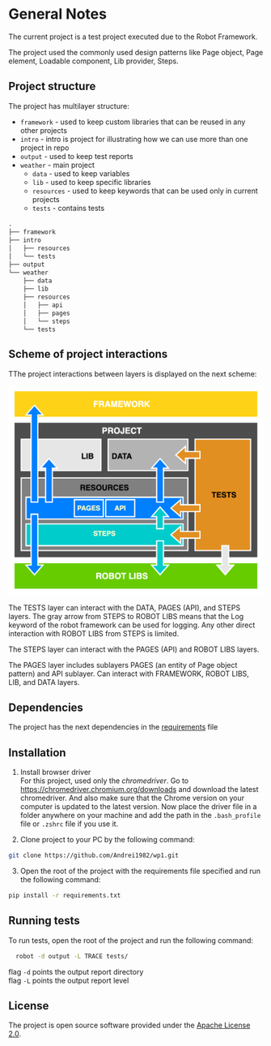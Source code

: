 # General Notes
The current project is a test project executed due to the Robot Framework.

The project used the commonly used design patterns like Page object, Page element, Loadable component, Lib provider, Steps.



## Project structure

The project has multilayer structure: 
- `framework` - used to keep custom libraries that can be reused in any other projects
- `intro` - intro is project for illustrating how we can use more than one project in repo 
- `output` - used to keep test reports 
- `weather` - main project
  - `data` - used to keep variables 
  - `lib` - used to keep specific libraries
  - `resources` - used to keep keywords that can be used only in current projects
  - `tests` - contains tests

```
.
├── framework
├── intro
│   ├── resources
│   └── tests
├── output
└── weather
    ├── data
    ├── lib
    ├── resources
    │   ├── api
    │   ├── pages
    │   └── steps
    └── tests
```
## Scheme of project interactions

TThe project interactions between layers is displayed on the next scheme:

![scheme](scheme.png?raw=true)

The TESTS layer can interact with the DATA, PAGES (API), and STEPS layers. The gray arrow from STEPS to ROBOT LIBS means that the Log keyword of the robot framework can be used for logging. Any other direct interaction with ROBOT LIBS from STEPS is limited. 

The STEPS layer can interact with the PAGES (API) and ROBOT LIBS layers.

The PAGES layer includes sublayers PAGES (an entity of Page object pattern) and API sublayer. Can interact with FRAMEWORK, ROBOT LIBS, LIB, and DATA layers.
 
## Dependencies

The project has the next dependencies in the [requirements](requirements.txt) file

## Installation
  
1. Install browser driver
\
For this project, used only the *chromedriver*. 
Go to https://chromedriver.chromium.org/downloads and download the latest chromedriver. 
And also make sure that the Chrome version on your computer is updated to the latest version. 
Now place the driver file in a folder anywhere on your machine and add the path in the `.bash_profile` file or `.zshrc` file if you use it.
   
2. Clone project to your PC by the following command:
```bash
git clone https://github.com/Andrei1982/wp1.git
```

3. Open the root of the project with the requirements file specified and run the following command:
```bash
pip install -r requirements.txt
```
## Running tests

To run tests, open the root of the project and run the following command:

```bash
  robot -d output -L TRACE tests/ 
```
flag `-d` points the output report directory 
\
flag `-L` points the output report level   

## License

The project is open source software provided under the [Apache License 2.0](LICENSE.md).